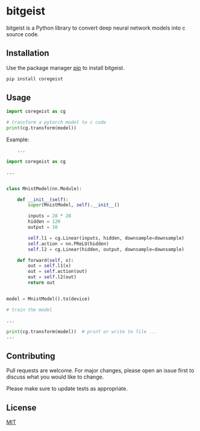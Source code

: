 # bitgeist

bitgeist is a Python library to convert deep neural network models into c source code.


## Installation

Use the package manager [pip](https://pip.pypa.io/en/stable/) to install bitgeist.

```bash
pip install coregeist
```

## Usage

```python
import coregeist as cg

# transform a pytorch model to c code
print(cg.transform(model))

```

Example:

````python
    ...

import coregeist as cg

...


class MnistModel(nn.Module):

    def __init__(self):
        super(MnistModel, self).__init__()

        inputs = 28 * 28
        hidden = 120
        output = 10

        self.l1 = cg.Linear(inputs, hidden, downsample=downsample)
        self.action = nn.PReLU(hidden)
        self.l2 = cg.Linear(hidden, output, downsample=downsample)

    def forward(self, x):
        out = self.l1(x)
        out = self.action(out)
        out = self.l2(out)
        return out


model = MnistModel().to(device)

# train the model 

...

print(cg.transform(model))  # print or write to file ...
...
````

## Contributing

Pull requests are welcome. For major changes, please open an issue first to discuss what you would like to change.

Please make sure to update tests as appropriate.

## License

[MIT](https://choosealicense.com/licenses/mit/)

